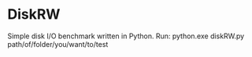 # DiskRW
Simple disk I/O benchmark written in Python.
Run:
  python.exe diskRW.py path/of/folder/you/want/to/test
